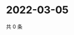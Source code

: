 # 2022-03-05

共 0 条

<!-- BEGIN WEIBO -->
<!-- 最后更新时间 Sat Mar 05 2022 03:07:47 GMT+0800 (China Standard Time) -->

<!-- END WEIBO -->
